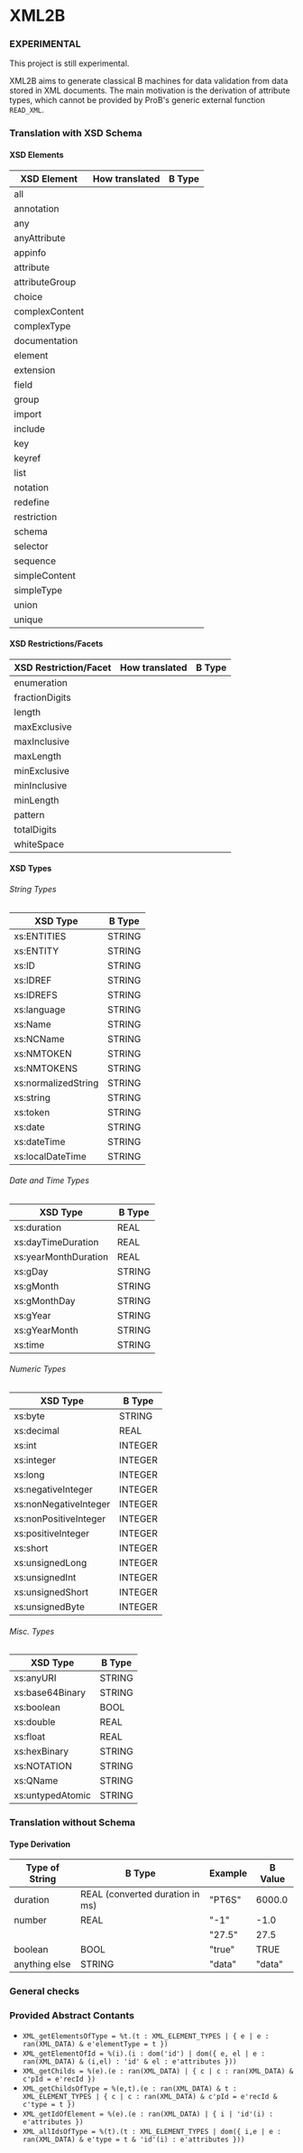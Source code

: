 # XML2B
### EXPERIMENTAL

This project is still experimental.

XML2B aims to generate classical B machines for data validation from data stored in XML documents.
The main motivation is the derivation of attribute types, which cannot be provided by ProB's generic external function `READ_XML`.

### Translation with XSD Schema



#### XSD Elements

| XSD Element    | How translated | B Type |
|----------------|----------------|--------|
| all            |                |        |
| annotation     |                |        |
| any            |                |        |
| anyAttribute   |                |        |
| appinfo        |                |        |
| attribute      |                |        |
| attributeGroup |                |        |
| choice         |                |        |
| complexContent |                |        |
| complexType    |                |        |
| documentation  |                |        |
| element        |                |        |
| extension      |                |        |
| field          |                |        |
| group          |                |        |
| import         |                |        |
| include        |                |        |
| key            |                |        |
| keyref         |                |        |
| list           |                |        |
| notation       |                |        |
| redefine       |                |        |
| restriction    |                |        |
| schema         |                |        |
| selector       |                |        |
| sequence       |                |        |
| simpleContent  |                |        |
| simpleType     |                |        |
| union          |                |        |
| unique         |                |        |

#### XSD Restrictions/Facets

| XSD Restriction/Facet | How translated | B Type |
|-----------------------|----------------|--------|
| enumeration           |                |        |
| fractionDigits        |                |        |
| length                |                |        |
| maxExclusive          |                |        |
| maxInclusive          |                |        |
| maxLength             |                |        |
| minExclusive          |                |        |
| minInclusive          |                |        |
| minLength             |                |        |
| pattern               |                |        |
| totalDigits           |                |        |
| whiteSpace            |                |        |

#### XSD Types

###### String Types
| XSD Type              | B Type |
|-----------------------|--------|
| xs:ENTITIES           | STRING |
| xs:ENTITY             | STRING |
| xs:ID                 | STRING |
| xs:IDREF              | STRING |
| xs:IDREFS             | STRING |
| xs:language           | STRING |
| xs:Name               | STRING |
| xs:NCName             | STRING |
| xs:NMTOKEN            | STRING |
| xs:NMTOKENS           | STRING |
| xs:normalizedString   | STRING |
| xs:string             | STRING |
| xs:token              | STRING |
| xs:date               | STRING |
| xs:dateTime           | STRING |
| xs:localDateTime      | STRING |

###### Date and Time Types
| XSD Type              | B Type |
|-----------------------|--------|
| xs:duration           | REAL   |
| xs:dayTimeDuration    | REAL   |
| xs:yearMonthDuration  | REAL   |
| xs:gDay               | STRING |
| xs:gMonth             | STRING |
| xs:gMonthDay          | STRING |
| xs:gYear              | STRING |
| xs:gYearMonth         | STRING |
| xs:time               | STRING |

###### Numeric Types
| XSD Type              | B Type  |
|-----------------------|---------|
| xs:byte               | STRING  |
| xs:decimal            | REAL    |
| xs:int                | INTEGER |
| xs:integer            | INTEGER |
| xs:long               | INTEGER |
| xs:negativeInteger    | INTEGER |
| xs:nonNegativeInteger | INTEGER |
| xs:nonPositiveInteger | INTEGER |
| xs:positiveInteger    | INTEGER |
| xs:short              | INTEGER |
| xs:unsignedLong       | INTEGER |
| xs:unsignedInt        | INTEGER |
| xs:unsignedShort      | INTEGER |
| xs:unsignedByte       | INTEGER |

###### Misc. Types
| XSD Type              | B Type |
|-----------------------|--------|
| xs:anyURI             | STRING |
| xs:base64Binary       | STRING |
| xs:boolean            | BOOL   |
| xs:double             | REAL   |
| xs:float              | REAL   |
| xs:hexBinary          | STRING |
| xs:NOTATION           | STRING |
| xs:QName              | STRING |
| xs:untypedAtomic      | STRING |

### Translation without Schema

#### Type Derivation

| Type of String | B Type                          | Example | B Value |
|----------------|---------------------------------|---------|---------|
| duration       | REAL (converted duration in ms) | "PT6S"  | 6000.0  |
| number         | REAL                            | "-1"    | -1.0    |
|                |                                 | "27.5"  | 27.5    |
| boolean        | BOOL                            | "true"  | TRUE    |
| anything else  | STRING                          | "data"  | "data"  |


### General checks


### Provided Abstract Contants

- `XML_getElementsOfType = %t.(t : XML_ELEMENT_TYPES | { e | e : ran(XML_DATA) & e'elementType = t })`
- `XML_getElementOfId = %(i).(i : dom('id') | dom({ e, el | e : ran(XML_DATA) & (i,el) : 'id' & el : e'attributes }))`
- `XML_getChilds = %(e).(e : ran(XML_DATA) | { c | c : ran(XML_DATA) & c'pId = e'recId })`
- `XML_getChildsOfType = %(e,t).(e : ran(XML_DATA) & t : XML_ELEMENT_TYPES | { c | c : ran(XML_DATA) & c'pId = e'recId & c'type = t })`
- `XML_getIdOfElement = %(e).(e : ran(XML_DATA) | { i | 'id'(i) : e'attributes })`
- `XML_allIdsOfType = %(t).(t : XML_ELEMENT_TYPES | dom({ i,e | e : ran(XML_DATA) & e'type = t & 'id'(i) : e'attributes }))`
